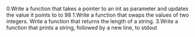 0.Write a function that takes a pointer to an int as parameter and updates the value it points to to 98
1.Write a function that swaps the values of two integers.
Write a function that returns the length of a string.
3.Write a function that prints a string, followed by a new line, to stdout
